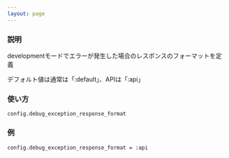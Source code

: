 ```yaml
---
layout: page
---
```

### 説明
developmentモードでエラーが発生した場合のレスポンスのフォーマットを定義

デフォルト値は通常は「:default」、APIは「:api」

### 使い方
    config.debug_exception_response_format

### 例
    config.debug_exception_response_format = :api